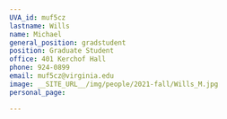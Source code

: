 ```yaml
---
UVA_id: muf5cz 
lastname: Wills
name: Michael
general_position: gradstudent
position: Graduate Student
office: 401 Kerchof Hall
phone: 924-0899 
email: muf5cz@virginia.edu
image: __SITE_URL__/img/people/2021-fall/Wills_M.jpg 
personal_page:

---
```

